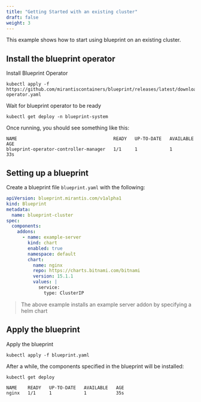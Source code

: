 ```yaml
---
title: "Getting Started with an existing cluster"
draft: false
weight: 3
---
```


This example shows how to start using blueprint on an existing cluster.

## Install the blueprint operator

Install Blueprint Operator

```shell
kubectl apply -f https://github.com/mirantiscontainers/blueprint/releases/latest/download/blueprint-operator.yaml
```

Wait for blueprint operator to be ready

```shell
kubectl get deploy -n blueprint-system
```

Once running, you should see something like this:

```shell
NAME                                    READY   UP-TO-DATE   AVAILABLE   AGE
blueprint-operator-controller-manager   1/1     1            1           33s
```

## Setting up a blueprint

Create a blueprint file `blueprint.yaml` with the following:

```yaml
apiVersion: blueprint.mirantis.com/v1alpha1
kind: Blueprint
metadata:
  name: blueprint-cluster
spec:
  components:
    addons:
      - name: example-server
        kind: chart
        enabled: true
        namespace: default
        chart:
          name: nginx
          repo: https://charts.bitnami.com/bitnami
          version: 15.1.1
          values: |
            service:
              type: ClusterIP
```

> The above example installs an example server addon by specifying a helm chart

## Apply the blueprint

Apply the blueprint

```shell
kubectl apply -f blueprint.yaml
```

After a while, the components specified in the blueprint will be installed:

```shell
kubectl get deploy
```

```
NAME    READY   UP-TO-DATE   AVAILABLE   AGE
nginx   1/1     1            1           35s
```
